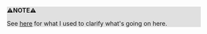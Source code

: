 <div style="margin:2em; background-color: #e0e0e0;">

<strong>⚠️NOTE️️️⚠️</strong>

See [here](http://zhaoyan.website/xinzhi/cpp/html/cppsu32.html) for what I used to clarify what's going on here.
</div>

